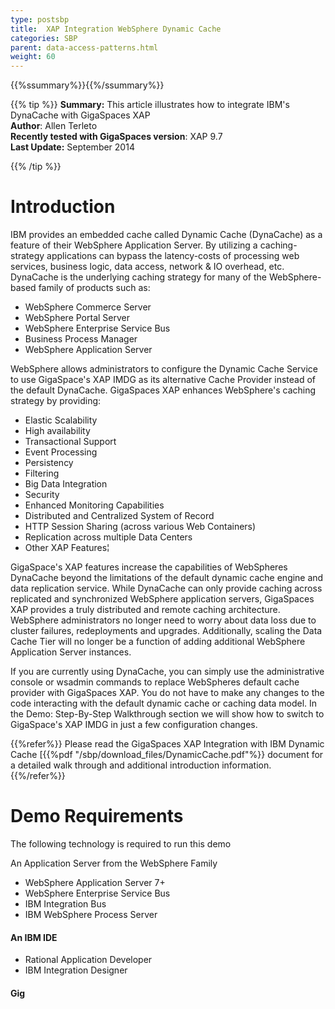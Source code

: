 ```yaml
---
type: postsbp
title:  XAP Integration WebSphere Dynamic Cache
categories: SBP
parent: data-access-patterns.html
weight: 60
---
```


{{%ssummary%}}{{%/ssummary%}}

{{% tip %}}
**Summary:** This article illustrates how to integrate IBM's DynaCache with GigaSpaces XAP <br/>
**Author**: Allen Terleto<br/>
**Recently tested with GigaSpaces version**: XAP 9.7<br/>
**Last Update:** September 2014<br/>

{{% /tip %}}



# Introduction
IBM provides an embedded cache called Dynamic Cache (DynaCache) as a feature of their WebSphere Application Server. By utilizing a caching-strategy applications can bypass the latency-costs of processing web services, business logic, data access, network & IO overhead, etc. DynaCache is the underlying caching strategy for many of the WebSphere-based family of products such as:

- 	WebSphere Commerce Server <br>
- 	WebSphere Portal Server  <br>
- 	WebSphere Enterprise Service Bus <br>
- 	Business Process Manager    <br>
- 	WebSphere Application Server

WebSphere allows administrators to configure the Dynamic Cache Service to use GigaSpace's XAP IMDG as its alternative Cache Provider instead of the default DynaCache. GigaSpaces XAP enhances WebSphere's caching strategy by providing:

- 	Elastic Scalability <br>
- 	High availability <br>
- 	Transactional Support <br>
- 	Event Processing <br>
- 	Persistency <br>
- 	Filtering   <br>
- 	Big Data Integration  <br>
- 	Security       <br>
- 	Enhanced Monitoring Capabilities <br>
- 	Distributed and Centralized System of Record  <br>
- 	HTTP Session Sharing (across various Web Containers) <br>
- 	Replication across multiple Data Centers<br>
- 	Other XAP Features¦

GigaSpace's XAP features increase the capabilities of WebSpheres DynaCache beyond the limitations of the default dynamic cache engine and data replication service. While DynaCache can only provide caching across replicated and synchronized WebSphere application servers, GigaSpaces XAP provides a truly distributed and remote caching architecture. WebSphere administrators no longer need to worry about data loss due to cluster failures, redeployments and upgrades. Additionally, scaling the Data Cache Tier will no longer be a function of adding additional WebSphere Application Server instances.

If you are currently using DynaCache, you can simply use the administrative console or wsadmin commands to replace WebSpheres default cache provider with GigaSpaces XAP. You do not have to make any changes to the code interacting with the default dynamic cache or caching data model. In the Demo: Step-By-Step Walkthrough section we will show how to switch to GigaSpace's XAP IMDG in just a few configuration changes.

{{%refer%}}
Please read the GigaSpaces XAP Integration with IBM Dynamic Cache [{{%pdf "/sbp/download_files/DynamicCache.pdf"%}} document for a detailed walk through and additional introduction information.
{{%/refer%}}





# Demo Requirements

The following technology is required to run this demo

An Application Server from the WebSphere Family <br>
- 	WebSphere Application Server 7+    <br>
- 	WebSphere Enterprise Service Bus  <br>
- 	IBM Integration Bus  <br>
- 	IBM WebSphere Process Server

#### An IBM IDE<br>
- 	Rational Application Developer<br>
- 	IBM Integration Designer

#### Gig
